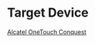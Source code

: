 Target Device
=============
[Alcatel OneTouch Conquest](http://www.phonearena.com/phones/Alcatel-OneTouch-Conquest_id9560)
